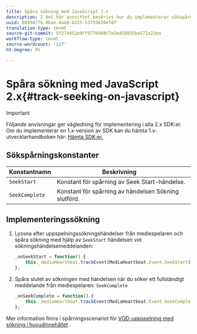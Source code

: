 ```yaml
---
title: Spåra sökning med JavaScript 2.x
description: I det här avsnittet beskrivs hur du implementerar sökspårning med Media SDK i webbläsarprogram (JS).
uuid: 089947fb-8bae-4ae8-b215-53793620efd7
translation-type: tm+mt
source-git-commit: 5f274452b9ff5770908f7e2e450935be572a22ea
workflow-type: tm+mt
source-wordcount: '127'
ht-degree: 0%

---
```



# Spåra sökning med JavaScript 2.x{#track-seeking-on-javascript}

>[!IMPORTANT]
>
>Följande anvisningar ger vägledning för implementering i alla 2.x SDK:er. Om du implementerar en 1.x-version av SDK kan du hämta 1.x-utvecklarhandboken här: [Hämta SDK:er.](/help/sdk-implement/download-sdks.md)

## Sökspårningskonstanter

| Konstantnamn | Beskrivning     |
|---|---|
| `SeekStart` | Konstant för spårning av Seek Start-händelse. |
| `SeekComplete` | Konstant för spårning av händelsen Sökning slutförd. |

## Implementeringssökning

1. Lyssna efter uppspelningssökningshändelser från mediespelaren och spåra sökning med hjälp av `SeekStart` händelsen vid sökningshändelsemeddelanden:

   ```js
   _onSeekStart = function() {
       this._mediaHeartbeat.trackEvent(MediaHeartbeat.Event.SeekStart);
   };
   ```

1. Spåra slutet av sökningen med händelsen när du söker ett fullständigt meddelande från mediespelaren: `SeekComplete`

   ```js
   _onSeekComplete = function() {
       this._mediaHeartbeat.trackEvent(MediaHeartbeat.Event.SeekComplete);
   };
   ```

Mer information finns i spårningsscenariot för [VOD-uppspelning med sökning i huvudinnehållet](/help/sdk-implement/tracking-scenarios/vod-seeking.md) .
